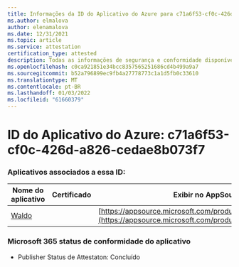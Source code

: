 ```yaml
---
title: Informações da ID do Aplicativo do Azure para c71a6f53-cf0c-426d-a826-cedae8b073f7
ms.author: elmalova
author: elenamalova
ms.date: 12/31/2021
ms.topic: article
ms.service: attestation
certification_type: attested
description: Todas as informações de segurança e conformidade disponíveis para c71a6f53-cf0c-426d-a826-cedae8b073f7.
ms.openlocfilehash: c0ca921851e34bcc8357565251686cd4b499a9a7
ms.sourcegitcommit: b52a796899ec9fb4a27778773c1a1d5fb0c33610
ms.translationtype: MT
ms.contentlocale: pt-BR
ms.lasthandoff: 01/03/2022
ms.locfileid: "61660379"
---
```

# <a name="azure-app-id-c71a6f53-cf0c-426d-a826-cedae8b073f7"></a>ID do Aplicativo do Azure: c71a6f53-cf0c-426d-a826-cedae8b073f7


### <a name="apps-associated-with-this-id"></a>Aplicativos associados a essa ID:
| **Nome do aplicativo** | **Certificado** | **Exibir no AppSource** |
|--------------|---------------|-----------------------|
| [Waldo](https://docs.microsoft.com/microsoft-365-app-certification/forward/WA200003139) |  | [https://appsource.microsoft.com/product/office/WA200003139](https://appsource.microsoft.com/product/office/WA200003139) |

### <a name="microsoft-365-app-compliance-status"></a>Microsoft 365 status de conformidade do aplicativo
- Publisher Status de Attestaton: Concluído
